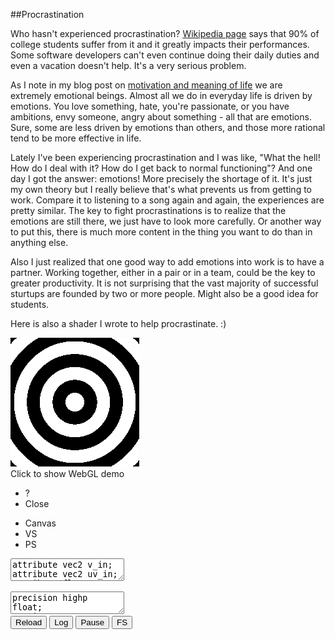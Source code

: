 
##Procrastination

  Who hasn't experienced procrastination? [Wikipedia page][p] says that 90% of college students
  suffer from it and it greatly impacts their performances. Some software developers can't even 
  continue doing their daily duties and even a vacation doesn't help. It's a very serious problem.

  As I note in my blog post on [motivation and meaning of life][m] we are extremely emotional 
  beings. Almost all we do in everyday life is driven by emotions. You love something, hate, you're
  passionate, or you have ambitions, envy someone, angry about something - all that are emotions.
  Sure, some are less driven by emotions than others, and those more rational tend to be more
  effective in life.

  Lately I've been experiencing procrastination and I was like, "What the hell! How do I deal
  with it? How do I get back to normal functioning"? And one day I got the answer: emotions!
  More precisely the shortage of it. It's just my own theory but I really believe that's what
  prevents us from getting to work. Compare it to listening to a song again and again, the
  experiences are pretty similar. The key to fight procrastinations is to realize that the
  emotions are still there, we just have to look more carefully. Or another way to put this,
  there is much more content in the thing you want to do than in anything else.

  Also I just realized that one good way to add emotions into work is to have a partner. Working
  together, either in a pair or in a team, could be the key to greater productivity. It is not
  surprising that the vast majority of successful sturtups are founded by two or more people.
  Might also be a good idea for students.

  Here is also a shader I wrote to help procrastinate. :)


<div class="webgl" webgl_version="1" webgl_div="shader0">
  <img class="link" src="images/webgl-blank.png" title="Click to show WebGL demo" alt="WebGL demo"/><br/>
  <span>Click to show WebGL demo</span>
</div>

<div class="shader hidden" id="shader0" js="" fn="" style="width: 60%">
  <ul class="close">
    <li title="Info" class="help">?</li>
    <li title="Close Demo" class="close">Close</li>
  </ul>
  <ul class="menu">
    <li title="WebGL Canvas" class="canvas">Canvas</li>
    <li title="Vertex Shader" class="vs">VS</li>
    <li title="Pixel Shader" class="ps">PS</li>
  </ul>
  <div class="canvas">
  <canvas hide class="canvas"></canvas>
  <textarea hide class="vs hidden" spellcheck="false">
attribute vec2 v_in;
attribute vec2 uv_in;
attribute float vid_in;
varying vec2 uvt;
varying vec2 uvb;
uniform float t;
uniform vec2 screen;

void main() {

  uvt = v_in;
  uvb = uv_in;

  vec4 p = vec4( (2.*v_in-1. ), 0, 1 );

  gl_Position = p;
}
  </textarea>
  <textarea hide class="ps hidden" spellcheck="false">
precision highp float;
varying vec2 uvt;
varying vec2 uvb;
uniform float t;
uniform vec2 screen;
const float pi = 3.14159265;

void main() {
  vec2 ar = vec2(screen.x/screen.y, 1);
  float c = smoothstep(.0, .2, cos( 4.*t+10.*pi*length(ar*uvt-ar*.5) ));
  gl_FragColor = vec4(c, c, c, 1);
}
  </textarea>
  <div hide class="help hidden"></div>
  </div>
  <div class="buttons">
  <button title="Reload Shaders" class="reload">Reload</button>
  <button title="Output WebGL Info in Console" class="log">Log</button>
  <button title="Pause Rendering" class="pause">Pause</button>
  <button title="Go Fullscreen" class="fscreen">FS</button>
  </div>
</div>

<div class="clear">
</div>

<script src="js/common.js"></script>
<script src="js/webgl-quad.js"></script>
<script src="js/webgl.js"></script>

  [p]: https://en.wikipedia.org/wiki/Procrastination "Procrastination"
  [m]: motivation.html "The Meaning of Life"


